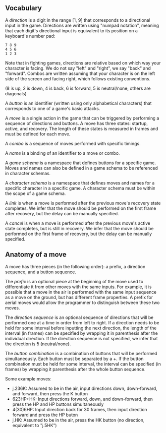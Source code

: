 Vocabulary
----------

A _direction_ is a digit in the range [1, 9] that corresponds to a directional input in the game. Directions are written using "numpad notation", meaning that each digit's directional input is equivalent to its position on a keyboard's number pad:

```
7 8 9
4 5 6
1 2 3
```

Note that in fighting games, directions are relative based on which way your character is facing. We do not say "left" and "right", we say "back" and "forward". Combos are written assuming that your character is on the left side of the screen and facing right, which follows existing conventions.

(8 is up, 2 is down, 4 is back, 6 is forward, 5 is neutral/none, others are diagonals)

A _button_ is an identifier (written using only alphabetical characters) that corresponds to one of a game's basic attacks.

A _move_ is a single action in the game that can be triggered by performing a sequence of directions and buttons. A move has three states: startup, active, and recovery. The length of these states is measured in frames and must be defined for each move.

A _combo_ is a sequence of moves performed with specific timings.

A _name_ is a binding of an identifier to a move or combo.

A _game schema_ is a namespace that defines buttons for a specific game. Moves and names can also be defined in a game schema to be referenced in character schemas.

A _character schema_ is a namespace that defines moves and names for a specific character in a specific game. A character schema must be within the scope of a game schema.

A _link_ is when a move is performed after the previous move's recovery state completes. We infer that the move should be performed on the first frame after recovery, but the delay can be manually specified.

A _cancel_ is when a move is performed after the previous move's active state completes, but is still in recovery. We infer that the move should be performed on the first frame of recovery, but the delay can be manually specified.


Anatomy of a move
-----------------

A move has three pieces (in the following order): a prefix, a direction sequence, and a button sequence.

The _prefix_ is an optional piece at the beginning of the move used to differentiate it from other moves with the same inputs. For example, it is possible that a move in the air is performed with the same input sequence as a move on the ground, but has different frame properties. A prefix for aerial moves would allow the programmer to distinguish between these two moves.

The _direction sequence_ is an optional sequence of directions that will be performed one at a time in order from left to right. If a direction needs to be held for some interval before inputting the next direction, the length of the interval (in frames) can be specified by wrapping it in parenthesis after the individual direction. If the direction sequence is not specified, we infer that the direction is 5 (neutral/none).

The _button combination_ is a combination of buttons that will be performed simultaneously. Each button must be separated by a +. If the button combination must be held for some interval, the interval can be specified (in frames) by wrapping it parenthesis after the whole button sequence.

Some example moves:
- j.236K: Assumed to be in the air, input directions down, down-forward, and forward, then press the K button
- 623HP+HK: Input directions forward, down, and down-forward, then press the HP and HP buttons simultaneously
- 4(30)6HP: Input direction back for 30 frames, then input direction forward and press the HP buton
- j.HK: Assumed to be in the air, press the HK button (no direction, equivalent to "j.5HK")